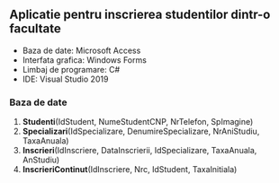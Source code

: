 ## **Aplicatie pentru inscrierea studentilor dintr-o facultate**

- Baza de date: Microsoft Access
- Interfata grafica: Windows Forms
- Limbaj de programare: C#
- IDE: Visual Studio 2019

### **Baza de date**
1. **Studenti**(IdStudent, NumeStudentCNP, NrTelefon, SpImagine)
2. **Specializari**(IdSpecializare, DenumireSpecializare, NrAniStudiu, TaxaAnuala)
3. **Inscrieri**(IdInscriere, DataInscrierii, IdSpecializare, TaxaAnuala, AnStudiu)
4. **InscrieriContinut**(IdInscriere, Nrc, IdStudent, TaxaInitiala)